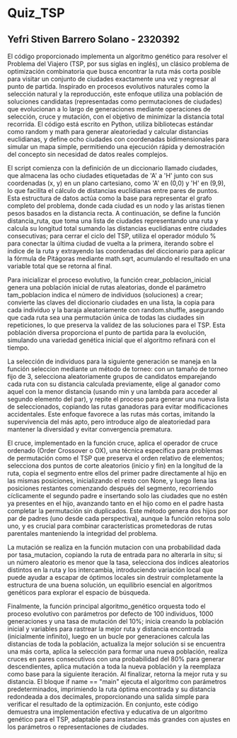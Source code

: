 # Quiz_TSP
## Yefri Stiven Barrero Solano - 2320392
El código proporcionado implementa un algoritmo genético para resolver el Problema del Viajero (TSP, por sus siglas en inglés), un clásico problema de optimización combinatoria que busca encontrar la ruta más corta posible para visitar un conjunto de ciudades exactamente una vez y regresar al punto de partida. Inspirado en procesos evolutivos naturales como la selección natural y la reproducción, este enfoque utiliza una población de soluciones candidatas (representadas como permutaciones de ciudades) que evolucionan a lo largo de generaciones mediante operaciones de selección, cruce y mutación, con el objetivo de minimizar la distancia total recorrida. El código está escrito en Python, utiliza bibliotecas estándar como random y math para generar aleatoriedad y calcular distancias euclidianas, y define ocho ciudades con coordenadas bidimensionales para simular un mapa simple, permitiendo una ejecución rápida y demostración del concepto sin necesidad de datos reales complejos.

El script comienza con la definición de un diccionario llamado ciudades, que almacena las ocho ciudades etiquetadas de 'A' a 'H' junto con sus coordenadas (x, y) en un plano cartesiano, como 'A' en (0,0) y 'H' en (9,9), lo que facilita el cálculo de distancias euclidianas entre pares de puntos. Esta estructura de datos actúa como la base para representar el grafo completo del problema, donde cada ciudad es un nodo y las aristas tienen pesos basados en la distancia recta. A continuación, se define la función distancia_ruta, que toma una lista de ciudades representando una ruta y calcula su longitud total sumando las distancias euclidianas entre ciudades consecutivas; para cerrar el ciclo del TSP, utiliza el operador módulo % para conectar la última ciudad de vuelta a la primera, iterando sobre el índice de la ruta y extrayendo las coordenadas del diccionario para aplicar la fórmula de Pitágoras mediante math.sqrt, acumulando el resultado en una variable total que se retorna al final.

Para inicializar el proceso evolutivo, la función crear_poblacion_inicial genera una población inicial de rutas aleatorias, donde el parámetro tam_poblacion indica el número de individuos (soluciones) a crear; convierte las claves del diccionario ciudades en una lista, la copia para cada individuo y la baraja aleatoriamente con random.shuffle, asegurando que cada ruta sea una permutación única de todas las ciudades sin repeticiones, lo que preserva la validez de las soluciones para el TSP. Esta población diversa proporciona el punto de partida para la evolución, simulando una variedad genética inicial que el algoritmo refinará con el tiempo.

La selección de individuos para la siguiente generación se maneja en la función seleccion mediante un método de torneo: con un tamaño de torneo fijo de 3, selecciona aleatoriamente grupos de candidatos emparejando cada ruta con su distancia calculada previamente, elige al ganador como aquel con la menor distancia (usando min y una lambda para acceder al segundo elemento del par), y repite el proceso para generar una nueva lista de seleccionados, copiando las rutas ganadoras para evitar modificaciones accidentales. Este enfoque favorece a las rutas más cortas, imitando la supervivencia del más apto, pero introduce algo de aleatoriedad para mantener la diversidad y evitar convergencia prematura.

El cruce, implementado en la función cruce, aplica el operador de cruce ordenado (Order Crossover o OX), una técnica específica para problemas de permutación como el TSP que preserva el orden relativo de elementos; selecciona dos puntos de corte aleatorios (inicio y fin) en la longitud de la ruta, copia el segmento entre ellos del primer padre directamente al hijo en las mismas posiciones, inicializando el resto con None, y luego llena las posiciones restantes comenzando después del segmento, recorriendo cíclicamente el segundo padre e insertando solo las ciudades que no estén ya presentes en el hijo, avanzando tanto en el hijo como en el padre hasta completar la permutación sin duplicados. Este método genera dos hijos por par de padres (uno desde cada perspectiva), aunque la función retorna solo uno, y es crucial para combinar características prometedoras de rutas parentales manteniendo la integridad del problema.

La mutación se realiza en la función mutacion con una probabilidad dada por tasa_mutacion, copiando la ruta de entrada para no alterarla in situ; si un número aleatorio es menor que la tasa, selecciona dos índices aleatorios distintos en la ruta y los intercambia, introduciendo variación local que puede ayudar a escapar de óptimos locales sin destruir completamente la estructura de una buena solución, un equilibrio esencial en algoritmos genéticos para explorar el espacio de búsqueda.

Finalmente, la función principal algoritmo_genético orquesta todo el proceso evolutivo con parámetros por defecto de 100 individuos, 1000 generaciones y una tasa de mutación del 10%; inicia creando la población inicial y variables para rastrear la mejor ruta y distancia encontrada (inicialmente infinito), luego en un bucle por generaciones calcula las distancias de toda la población, actualiza la mejor solución si se encuentra una más corta, aplica la selección para formar una nueva población, realiza cruces en pares consecutivos con una probabilidad del 80% para generar descendientes, aplica mutación a toda la nueva población y la reemplaza como base para la siguiente iteración. Al finalizar, retorna la mejor ruta y su distancia. El bloque if name == "main" ejecuta el algoritmo con parámetros predeterminados, imprimiendo la ruta óptima encontrada y su distancia redondeada a dos decimales, proporcionando una salida simple para verificar el resultado de la optimización. En conjunto, este código demuestra una implementación efectiva y educativa de un algoritmo genético para el TSP, adaptable para instancias más grandes con ajustes en los parámetros o representaciones de ciudades.

